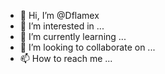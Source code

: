 - 👋 Hi, I’m @Dflamex
- 👀 I’m interested in ...
- 🌱 I’m currently learning ...
- 💞️ I’m looking to collaborate on ...
- 📫 How to reach me ...

<!---
Dflamex/Dflamex is a ✨ special ✨ repository because its `README.md` (this file) appears on your GitHub profile.
You can click the Preview link to take a look at your changes.
--->
